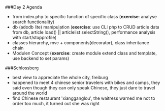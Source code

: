 ###Day 2 Agenda
* from index.php to specific function of specific class (**exercise**: analyse search functionality)
* db (adodb lite) manipulation (**exercise**: use CLI php to CRUD article data from db, article load() || articlelist selectString(), performance analysis with start/stopprofile)
* classes hierarchy, mvc + components(decorator), class inheritance chain
* Modulen Concept (**exercise**: create module extend class and template, use backend to set params)

###Schlossberg
* best view to appreciate the whole city, freiburg
* happened to meet 4 chinese senior travelers with bikes and camps, they said even though they can only speak Chinese, they just dare to travel around the world
* find Chinese restaurant 'xiangganglou', the waitress warned me not to order too much, it turned out she was right
